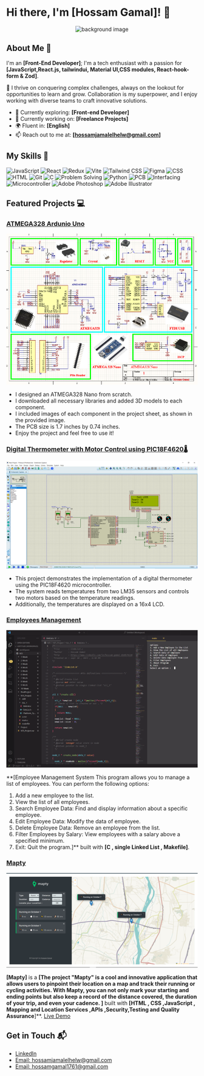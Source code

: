 # Hi there, I'm [Hossam Gamal]! 👋

<div align="center">
<img src="https://github.com/user-attachments/assets/4aac7efb-1542-4227-ac24-ee8f805e270f" alt="background image">
</div>

## About Me 🚀

I'm an **[Front-End Developer]**; I'm a tech enthusiast with a passion for **[JavaScript,React.js, tailwindui, Material UI,CSS modules, React-hook-form & Zod]**.

🌟 I thrive on conquering complex challenges, always on the lookout for opportunities to learn and grow. Collaboration is my superpower, and I enjoy working with diverse teams to craft innovative solutions.

- 🌱 Currently exploring: **[Front-end Developer]**
- 🔭 Currently working on: **[Freelance Projects]**
- 🌍 Fluent in: **[English]**
- 📫 Reach out to me at: **[hossamjamalelhelw@gmail.com]**



## My Skills 🧠
![JavaScript](https://img.shields.io/badge/-JavaScript-F7DF1E?style=flat-square&logo=javascript&logoColor=black)
![React](https://img.shields.io/badge/-React-61DAFB?style=flat-square&logo=react&logoColor=black)
![Redux](https://img.shields.io/badge/-Redux-764ABC?style=flat-square&logo=redux&logoColor=white)
![Vite](https://img.shields.io/badge/-Vite-646CFF?style=flat-square&logo=vite&logoColor=white)
![Tailwind CSS](https://img.shields.io/badge/-Tailwind_CSS-38B2AC?style=flat-square&logo=tailwind-css&logoColor=white)
![Figma](https://img.shields.io/badge/-Figma-F24E1E?style=flat-square&logo=figma&logoColor=white)
![CSS](https://img.shields.io/badge/-CSS-1572B6?style=flat-square&logo=css3&logoColor=white)
![HTML](https://img.shields.io/badge/-HTML-E34F26?style=flat-square&logo=html5&logoColor=white)
![Git](https://img.shields.io/badge/-Git-F05032?style=flat-square&logo=git&logoColor=white)
![C](https://img.shields.io/badge/-C-007ACC?style=flat-square&logo=c&logoColor=white)
![Problem Solving](https://img.shields.io/badge/-Problem%20Solving-007ACC?style=flat-square&logoColor=white)
![Python](https://img.shields.io/badge/-Python-3776AB?style=flat-square&logo=python&logoColor=white)
![PCB](https://img.shields.io/badge/-PCB-8BC34A?style=flat-square&logo=pcb&logoColor=white)
![Interfacing](https://img.shields.io/badge/-Interfacing-007ACC?style=flat-square&logoColor=white)
![Microcontroller](https://img.shields.io/badge/-Microcontroller-007ACC?style=flat-square&logoColor=white)
![Adobe Photoshop](https://img.shields.io/badge/-Adobe%20Photoshop-001D26?style=flat-square&logo=adobe-photoshop&logoColor=31A8FF)
![Adobe Illustrator](https://img.shields.io/badge/-Adobe%20Illustrator-FF9A00?style=flat-square&logo=adobe-illustrator&logoColor=1F7AEB)

## Featured Projects 💻

### [ATMEGA328 Ardunio Uno](https://github.com/HossamGamalElhelw/PCB_ATMEGA328_Nano)
![Project_Photo ](https://github.com/HossamGamalElhelw/PCB_ATMEGA328_Nano/blob/main/PCB_ATMEGA%20328%20Nano/images/Sheet.png)
- I designed an ATMEGA328 Nano from scratch.
- I downloaded all necessary libraries and added 3D models to each component.
- I included images of each component in the project sheet, as shown in the provided image.
- The PCB size is 1.7 inches by 0.74 inches.
- Enjoy the project and feel free to use it!
### [Digital Thermometer with Motor Control using PIC18F4620🌡](https://github.com/HossamGamalElhelw/Digital-Thermometer-DC-Motor)
![Project_Photo ](https://github.com/HossamGamalElhelw/Digital-Thermometer-DC-Motor/blob/main/Design.png)
- This project demonstrates the implementation of a digital thermometer using the PIC18F4620 microcontroller. 
- The system reads temperatures from two LM35 sensors and controls two motors based on the temperature readings.
- Additionally, the temperatures are displayed on a 16x4 LCD.

### [Employees Management](https://github.com/HossamGamalElhelw/Employees-Management)
![Project_Photo](https://github.com/HossamGamalElhelw/fictional-carnival/blob/66f9fdd855ef894d44b0a92c84246105d4824ad1/Images/System%20Emloyee.png)

**[Employee Management System
This program allows you to manage a list of employees.
You can perform the following options:
1. Add a new employee to the list.
2. View the list of all employees.
3. Search Employee Data: Find and display information about a specific employee.
4. Edit Employee Data: Modify the data of employee.
5. Delete Employee Data: Remove an employee from the list.
6. Filter Employees by Salary: View employees with a salary above a specified minimum.
7. Exit: Quit the program.]** built with **[C , single Linked List , Makefile]**.

### [Mapty](https://github.com/HossamGamalElhelw/Mapty)

![Project 2 Screenshot](https://raw.githubusercontent.com/HossamGamalElhelw/fictional-carnival/main/Mapty.png)

**[Mapty]** is a **[The project "Mapty" is a cool and innovative application that allows users to pinpoint their location on a map and track their running or cycling activities. With Mapty, you can not only mark your starting and ending points but also keep a record of the distance covered, the duration of your trip, and even your cadence.  ]** built with **[HTML , CSS ,JavaScript , Mapping and Location Services ,APIs ,Security,Testing and Quality Assurance**]**. [Live Demo](https://hossamgamalelhelw.github.io/Mapty/)

## Get in Touch 📬
- [LinkedIn](https://www.linkedin.com/in/hossam-gamal-810b74220)
- [Email: hossamjamalelhelw@gmail.com](mailto:hossamjamalelhelw@gmail.com)
- [Email: hossamgamal1761@gmail.com](mailto:hossamgamal1761@gmail.com)



